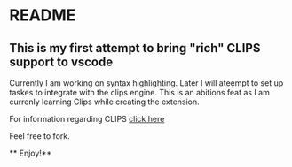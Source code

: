 # README
## This is my first attempt to bring "rich" CLIPS support to vscode
Currently I am working on syntax highlighting. 
Later I will ateempt to set up taskes to integrate with the clips engine.
This is an abitions feat as I am currenly learning Clips while creating the extension.

For information regarding CLIPS [click here](http://clipsrules.sourceforge.net/) 

Feel free to fork. 

** Enjoy!**
